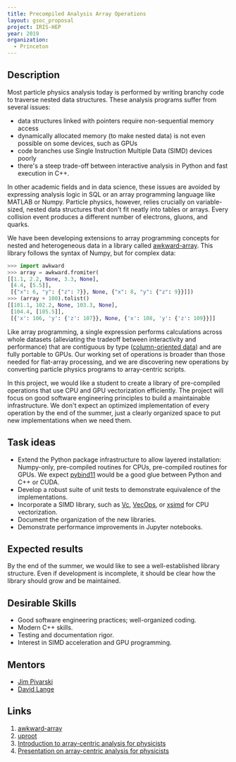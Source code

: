 ```yaml
---
title: Precompiled Analysis Array Operations
layout: gsoc_proposal
project: IRIS-HEP
year: 2019
organization:
  - Princeton
---
```


## Description

Most particle physics analysis today is performed by writing branchy code to traverse nested data structures. These analysis programs suffer from several issues:

  * data structures linked with pointers require non-sequential memory access
  * dynamically allocated memory (to make nested data) is not even possible on some devices, such as GPUs
  * code branches use Single Instruction Multiple Data (SIMD) devices poorly
  * there's a steep trade-off between interactive analysis in Python and fast execution in C++.

In other academic fields and in data science, these issues are avoided by expressing analysis logic in SQL or an array programming language like MATLAB or Numpy. Particle physics, however, relies crucially on variable-sized, nested data structures that don't fit neatly into tables or arrays. Every collision event produces a different number of electrons, gluons, and quarks.

We have been developing extensions to array programming concepts for nested and heterogeneous data in a library called [awkward-array](https://github.com/scikit-hep/awkward-array). This library follows the syntax of Numpy, but for complex data:

```python
>>> import awkward
>>> array = awkward.fromiter(
[[1.1, 2.2, None, 3.3, None],
 [4.4, [5.5]],
 [{"x": 6, "y": {"z": 7}}, None, {"x": 8, "y": {"z": 9}}]])
>>> (array + 100).tolist()
[[101.1, 102.2, None, 103.3, None],
 [104.4, [105.5]],
 [{'x': 106, 'y': {'z': 107}}, None, {'x': 108, 'y': {'z': 109}}]]
```

Like array programming, a single expression performs calculations across whole datasets (alleviating the tradeoff between interactivity and performance) that are contiguous by type ([column-oriented data](https://towardsdatascience.com/the-beauty-of-column-oriented-data-2945c0c9f560)) and are fully portable to GPUs. Our working set of operations is broader than those needed for flat-array processing, and we are discovering new operations by converting particle physics programs to array-centric scripts.

In this project, we would like a student to create a library of pre-compiled operations that use CPU and GPU vectorization efficiently. The project will focus on good software engineering principles to build a maintainable infrastructure. We don't expect an optimized implementation of every operation by the end of the summer, just a clearly organized space to put new implementations when we need them.

## Task ideas

  * Extend the Python package infrastructure to allow layered installation: Numpy-only, pre-compiled routines for CPUs, pre-compiled routines for GPUs. We expect [pybind11](https://pybind11.readthedocs.io/en/stable/) would be a good glue between Python and C++ or CUDA.
  * Develop a robust suite of unit tests to demonstrate equivalence of the implementations.
  * Incorporate a SIMD library, such as [Vc](https://github.com/VcDevel/Vc), [VecOps](https://root.cern.ch/doc/v614/group__tutorial__vecops.html), or [xsimd](https://github.com/QuantStack/xsimd) for CPU vectorization.
  * Document the organization of the new libraries.
  * Demonstrate performance improvements in Jupyter notebooks.

## Expected results

By the end of the summer, we would like to see a well-established library structure. Even if development is incomplete, it should be clear how the library should grow and be maintained.

## Desirable Skills

  * Good software engineering practices; well-organized coding.
  * Modern C++ skills.
  * Testing and documentation rigor.
  * Interest in SIMD acceleration and GPU programming.

## Mentors

  * [Jim Pivarski](mailto:pivarski@princeton.edu)
  * [David Lange](mailto:david.lange@cern.ch)

## Links

  1. [awkward-array](https://github.com/scikit-hep/awkward-array)
  2. [uproot](https://github.com/scikit-hep/uproot)
  3. [Introduction to array-centric analysis for physicists](https://github.com/jpivarski/jupyter-talks/blob/master/2018-09-28-uproot3-update/uproot-3-evaluated.ipynb)
  4. [Presentation on array-centric analysis for physicists](https://indico.cern.ch/event/745288/contributions/3080203/attachments/1748811/2832682/pivarski-hsf-numpy.pdf)
